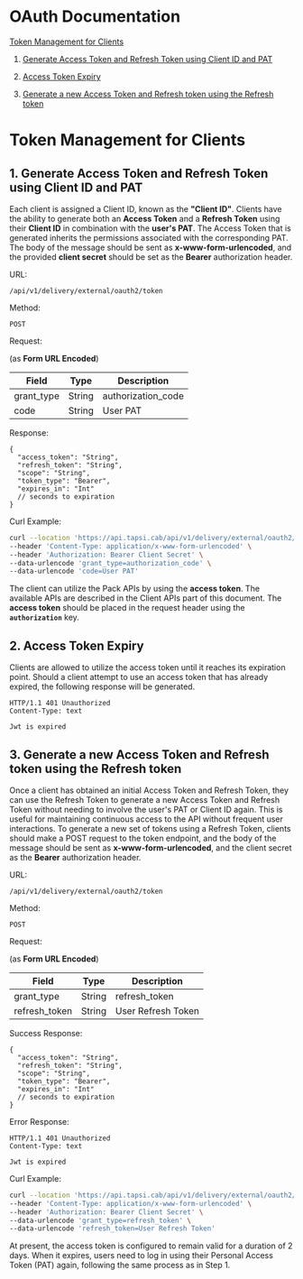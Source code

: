 # OAuth Documentation

[Token Management for Clients](#token-management-for-clients)

   1. [Generate Access Token and Refresh Token using Client ID and PAT](#1-generate-access-token-and-refresh-token-using-client-id-and-pat)

   2. [Access Token Expiry](#2-access-token-expiry)

   3. [Generate a new Access Token and Refresh token using the Refresh token](#3-generate-a-new-access-token-and-refresh-token-using-the-refresh-token)

# Token Management for Clients

## 1. Generate Access Token and Refresh Token using Client ID and PAT

Each client is assigned a Client ID, known as the **"Client ID"**. Clients have the ability to generate both an **Access
Token** and a **Refresh Token** using their **Client ID** in combination with the **user's PAT**. The Access Token that
is generated inherits the permissions associated with the corresponding PAT. The body of the message should be sent
as **x-www-form-urlencoded**, and the provided **client secret** should be set as the **Bearer** authorization header.

URL:

```
/api/v1/delivery/external/oauth2/token
```

Method:

```
POST
```

Request:

(as **Form URL Encoded**)

| Field      | Type   | Description          |
|------------|--------|----------------------|
| grant_type | String | authorization_code   |
| code       | String | User PAT             |

Response:

```json5
{
  "access_token": "String",
  "refresh_token": "String",
  "scope": "String",
  "token_type": "Bearer",
  "expires_in": "Int"
  // seconds to expiration
}
```

Curl Example:

```bash
curl --location 'https://api.tapsi.cab/api/v1/delivery/external/oauth2/token' \
--header 'Content-Type: application/x-www-form-urlencoded' \
--header 'Authorization: Bearer Client Secret' \
--data-urlencode 'grant_type=authorization_code' \
--data-urlencode 'code=User PAT'
```

The client can utilize the Pack APIs by using the **access token**. The available APIs are described in the Client APIs
part of this document. The **access token** should be placed in the request header using the **`authorization`** key.

## 2. Access Token Expiry

Clients are allowed to utilize the access token until it reaches its expiration point. Should a client attempt to use an
access token that has already expired, the following response will be generated.

```text
HTTP/1.1 401 Unauthorized
Content-Type: text

Jwt is expired
```

## 3. Generate a new Access Token and Refresh token using the Refresh token

Once a client has obtained an initial Access Token and Refresh Token, they can use the Refresh Token to generate a new
Access Token and Refresh Token without needing to involve the user's PAT or Client ID again. This is useful for
maintaining continuous access to the API without frequent user interactions. To generate a new set of tokens using a
Refresh Token, clients should make a POST request to the token endpoint, and the body of the message should be sent
as **x-www-form-urlencoded**, and the client secret as the **Bearer** authorization header.

URL:

```
/api/v1/delivery/external/oauth2/token
```

Method:

```
POST
```

Request:

(as **Form URL Encoded**)

| Field          | Type   | Description         |
|----------------|--------|---------------------|
| grant_type     | String | refresh_token       |
| refresh_token  | String | User Refresh Token  |

Success Response:

```json5
{
  "access_token": "String",
  "refresh_token": "String",
  "scope": "String",
  "token_type": "Bearer",
  "expires_in": "Int"
  // seconds to expiration
}
```

Error Response:

```text
HTTP/1.1 401 Unauthorized
Content-Type: text
 
Jwt is expired
```

Curl Example:

```bash
curl --location 'https://api.tapsi.cab/api/v1/delivery/external/oauth2/token' \
--header 'Content-Type: application/x-www-form-urlencoded' \
--header 'Authorization: Bearer Client Secret' \
--data-urlencode 'grant_type=refresh_token' \
--data-urlencode 'refresh_token=User Refresh Token'
```

At present, the access token is configured to remain valid for a duration of 2 days. When it expires, users need to log
in using their Personal Access Token (PAT) again, following the same process as in Step 1.
